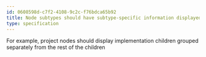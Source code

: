 ```yaml
---
id: 0608598d-c7f2-4108-9c2c-f76bdca65b92
title: Node subtypes should have subtype-specific information displayed
type: specification
---
```


For example, project nodes should display implementation children grouped separately from the rest of the children
